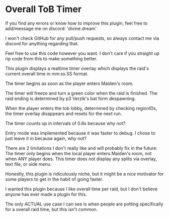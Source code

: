 # Overall ToB Timer

If you find any errors or know how to improve this plugin, feel free to add/message me on discord:
    'divine.dream'

I won't check GitHub for any pull/push requests, so always contact me via discord for anything regarding that.

Feel free to use this code however you want. I don't care if you straight up rip code from this to make something better.

This plugin displays a realtime timer overlay which displays the raid's current overall time in mm:ss.SS format.

The timer begins as soon as the player enters Maiden's room.

The timer will freeze and turn a green color when the raid is finished.
    The raid ending is determined by p3 Verzik's bat form despawning.

When the player enters the tob lobby, determined by checking regionIDs, the timer overlay disappears and resets for the next run.

The timer counts up in intervals of 0.6s because why not?

Entry mode was implemented because it was faster to debug. I chose to just leave it in because again, why not?

There are 2 limitations I don't really like and will probably fix in the future:
    The timer only begins when the local player enters Maiden's room, not when ANY player does.
    This timer does not display any splits via overlay, text file, or side menu.

Honestly, this plugin is ridiculously niche, but it might be a nice motivator for some players to get in the habit of going faster. 

I wanted this plugin because I like overall time per raid, but I don't believe anyone has ever made a plugin for this.

The only ACTUAL use case I can see is when people are potting specifically for a overall raid time, but this isn't common.


